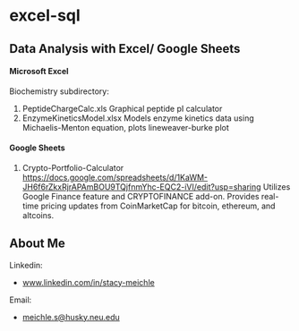# excel-sql

## Data Analysis with Excel/ Google Sheets

#### Microsoft Excel 
Biochemistry subdirectory:
1. PeptideChargeCalc.xls Graphical peptide pI calculator
2. EnzymeKineticsModel.xlsx Models enzyme kinetics data using Michaelis-Menton equation, plots lineweaver-burke plot


#### Google Sheets

1. Crypto-Portfolio-Calculator 
https://docs.google.com/spreadsheets/d/1KaWM-JH6f6rZkxRjrAPAmBOU9TQjfnmYhc-EQC2-iVI/edit?usp=sharing  Utilizes Google Finance feature and CRYPTOFINANCE add-on. Provides real-time pricing updates from CoinMarketCap for bitcoin, ethereum, and altcoins.  




## About Me

Linkedin:
- www.linkedin.com/in/stacy-meichle

Email:
- meichle.s@husky.neu.edu